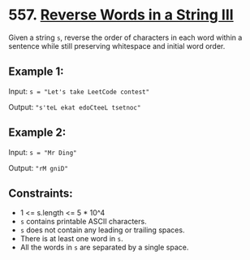 # 557. [Reverse Words in a String III](https://leetcode.com/problems/reverse-words-in-a-string-iii/description/)

Given a string `s`, reverse the order of characters in each word within a sentence while still preserving whitespace and initial word order.

## Example 1:

Input: `s = "Let's take LeetCode contest"`

Output: `"s'teL ekat edoCteeL tsetnoc"`

## Example 2:

Input: `s = "Mr Ding"`

Output: `"rM gniD"`

## Constraints:

- 1 <= s.length <= 5 * 10^4
- `s` contains printable ASCII characters.
- `s` does not contain any leading or trailing spaces.
- There is at least one word in `s`.
- All the words in `s` are separated by a single space.
